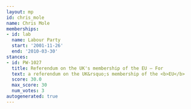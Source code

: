 ```yaml
---
layout: mp
id: chris_mole
name: Chris Mole
memberships:
- id: lab
  name: Labour Party
  start: '2001-11-26'
  end: '2010-03-30'
stances:
- id: PW-1027
  title: Referendum on the UK's membership of the EU — For
  text: a referendum on the UK&rsquo;s membership of the <b>EU</b>
  score: 30.0
  max_score: 30
  num_votes: 3
autogenerated: true
---
```

